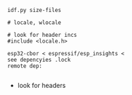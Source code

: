 ```
idf.py size-files

# locale, wlocale

# look for header incs
#include <locale.h>

esp32-cbor < espressif/esp_insights <
see depencyies .lock
remote dep:


```

* look for headers



